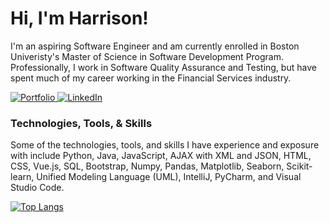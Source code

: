 # Hi, I'm Harrison!

I'm an aspiring Software Engineer and am currently enrolled in Boston Univeristy's Master of Science in Software Development Program. Professionally, I work in Software Quality Assurance and Testing, but have spent much of my career working in the Financial Services industry.

<p>
  <a href="https://harrisonhuston.github.io/">
  <img src="https://img.shields.io/badge/-Portfolio Website-black?style=for-the-badge&?logo=appveyor&logo=github" alt="Portfolio">
  </a>
  <a href="https://www.linkedin.com/in/harrison-huston-948580196/">
  <img src="https://img.shields.io/badge/-LinkedIn-blue?style=for-the-badge&?logo=appveyor&logo=linkedin" alt="LinkedIn">
  </a>
</p>

### Technologies, Tools, & Skills
<p>
Some of the technologies, tools, and skills I have experience and exposure with include Python, Java, JavaScript, AJAX with XML and JSON, HTML, CSS, Vue.js, SQL, Bootstrap, Numpy, Pandas, Matplotlib, Seaborn, Scikit-learn, Unified Modeling Language (UML), IntelliJ, PyCharm, and Visual Studio Code.
</p>

[![Top Langs](https://github-readme-stats.vercel.app/api/top-langs/?username=anuraghazra&layout=compact)](https://github.com/harrisonhuston/github-readme-stats)

<!--
**harrisonhuston/harrisonhuston** is a ✨ _special_ ✨ repository because its `README.md` (this file) appears on your GitHub profile.

Here are some ideas to get you started:

- 🔭 I’m currently working on ...
- 🌱 I’m currently learning ...
- 👯 I’m looking to collaborate on ...
- 🤔 I’m looking for help with ...
- 💬 Ask me about ...
- 📫 How to reach me: ...
- 😄 Pronouns: ...
- ⚡ Fun fact: ...
-->

